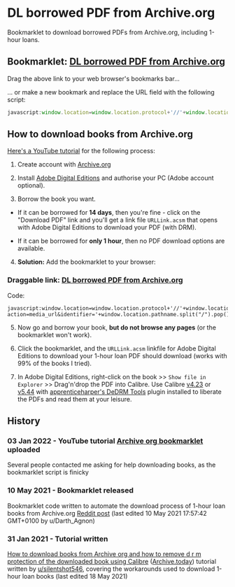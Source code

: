 # DL borrowed PDF from Archive.org
Bookmarklet to download borrowed PDFs from Archive.org, including 1-hour loans.

## Bookmarklet: [DL borrowed PDF from Archive.org](javascript:window.location=window.location.protocol+'//'+window.location.hostname+'/services/loans/loan/?action=media_url&identifier='+window.location.pathname.split("/").pop()+'&format=pdf&redirect=1')

Drag the above link to your web browser's bookmarks bar...

... or make a new bookmark and replace the URL field with the following script:

```js
javascript:window.location=window.location.protocol+'//'+window.location.hostname+'/services/loans/loan/?action=media_url&identifier='+window.location.pathname.split("/").pop()+'&format=pdf&redirect=1'
```

## How to download books from Archive.org

[Here's a YouTube tutorial](https://www.youtube.com/watch?v=7drDaWWIwR0) for the following process:

1. Create account with [Archive.org](https://archive.org/)

2. Install [Adobe Digital Editions](https://www.adobe.com/solutions/ebook/digital-editions/download.html) and authorise your PC (Adobe account optional).

3. Borrow the book you want.

  - If it can be borrowed for **14 days**, then you're fine - click on the "Download PDF" link and you'll get a link file `URLLink.acsm` that opens with Adobe Digital Editions to download your PDF (with DRM).

  -  If it can be borrowed for **only 1 hour**, then no PDF download options are available.
  
4. **Solution:** Add the bookmarklet to your browser:
### Draggable link: [DL borrowed PDF from Archive.org](javascript:window.location=window.location.protocol+'//'+window.location.hostname+'/services/loans/loan/?action=media_url&identifier='+window.location.pathname.split("/").pop()+'&format=pdf&redirect=1')
Code:
```
javascript:window.location=window.location.protocol+'//'+window.location.hostname+'/services/loans/loan/?action=media_url&identifier='+window.location.pathname.split("/").pop()+'&format=pdf&redirect=1'
```
5. Now go and borrow your book, **but do not browse any pages** (or the bookmarklet won't work).

6. Click the bookmarklet, and the `URLLink.acsm` linkfile for Adobe Digital Editions to download your 1-hour loan PDF should download (works with 99% of the books I tried). 

7. In Adobe Digital Editions, right-click on the book >> `Show file in Explorer` >> Drag'n'drop the PDF into Calibre. Use Calibre [v4.23](https://download.calibre-ebook.com/4.23.0/) or [v5.44](https://download.calibre-ebook.com/5.44.0/) with [apprenticeharper's DeDRM Tools](https://github.com/apprenticeharper/DeDRM_tools/releases/) plugin installed to liberate the PDFs and read them at your leisure.


## History

### 03 Jan 2022 - YouTube tutorial [Archive org bookmarklet](https://www.youtube.com/watch?v=7drDaWWIwR0) uploaded
Several people contacted me asking for help downloading books, as the bookmarklet script is finicky

### 10 May 2021 - Bookmarklet released
Bookmarklet code written to automate the download process of 1-hour loan books from Archive.org [Reddit post](https://old.reddit.com/r/Piracy/comments/l9exis/how_to_download_books_from_archive_org_and_how_to/gxmln00/) (last edited 10 May 2021 17:57:42 GMT+0100 by u/Darth_Agnon)

### 31 Jan 2021 - Tutorial written
[How to download books from Archive org and how to remove d r m protection of the downloaded book using Calibre](https://old.reddit.com/r/Piracy/comments/l9exis/how_to_download_books_from_archive_org_and_how_to/) ([Archive.today](https://archive.today/Slgse)) tutorial written by [u/silentshot546](https://old.reddit.com/user/silentshot546), covering the workarounds used to download 1-hour loan books (last edited 18 May 2021)
